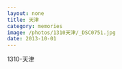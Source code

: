 ```yaml
---
layout: none
title: 天津
category: memories
image: /photos/1310天津/_DSC0751.jpg
date: 2013-10-01
---
```

1310-天津